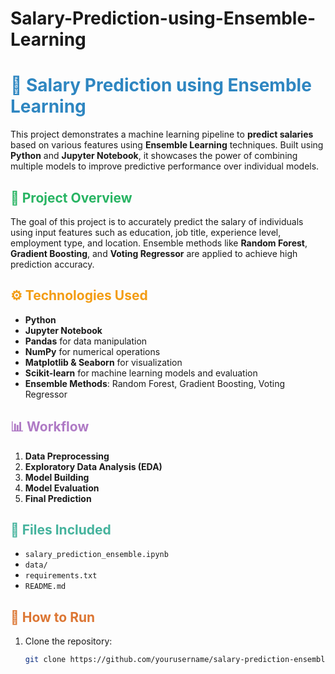 # Salary-Prediction-using-Ensemble-Learning

<h1 style="color:#2E86C1">💼 Salary Prediction using Ensemble Learning</h1>

This project demonstrates a machine learning pipeline to <strong>predict salaries</strong> based on various features using <strong>Ensemble Learning</strong> techniques. Built using <strong>Python</strong> and <strong>Jupyter Notebook</strong>, it showcases the power of combining multiple models to improve predictive performance over individual models.

<h2 style="color:#28B463">📌 Project Overview</h2>

The goal of this project is to accurately predict the salary of individuals using input features such as education, job title, experience level, employment type, and location. Ensemble methods like <strong>Random Forest</strong>, <strong>Gradient Boosting</strong>, and <strong>Voting Regressor</strong> are applied to achieve high prediction accuracy.

<h2 style="color:#F39C12">⚙️ Technologies Used</h2>

- <strong>Python</strong>
- <strong>Jupyter Notebook</strong>
- <strong>Pandas</strong> for data manipulation
- <strong>NumPy</strong> for numerical operations
- <strong>Matplotlib & Seaborn</strong> for visualization
- <strong>Scikit-learn</strong> for machine learning models and evaluation
- <strong>Ensemble Methods</strong>: Random Forest, Gradient Boosting, Voting Regressor

<h2 style="color:#AF7AC5">📊 Workflow</h2>

1. <strong>Data Preprocessing</strong>
2. <strong>Exploratory Data Analysis (EDA)</strong>
3. <strong>Model Building</strong>
4. <strong>Model Evaluation</strong>
5. <strong>Final Prediction</strong>

<h2 style="color:#45B39D">📁 Files Included</h2>

- <code>salary_prediction_ensemble.ipynb</code>
- <code>data/</code>
- <code>requirements.txt</code>
- <code>README.md</code>

<h2 style="color:#DC7633">🚀 How to Run</h2>

1. Clone the repository:
   ```bash
   git clone https://github.com/yourusername/salary-prediction-ensemble.git
